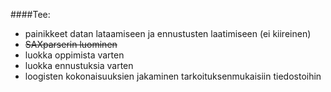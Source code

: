####Tee:

* painikkeet datan lataamiseen ja ennustusten laatimiseen (ei kiireinen)  
* ~~SAXparserin luominen~~  
* luokka oppimista varten  
* luokka ennustuksia varten  
* loogisten kokonaisuuksien jakaminen tarkoituksenmukaisiin tiedostoihin